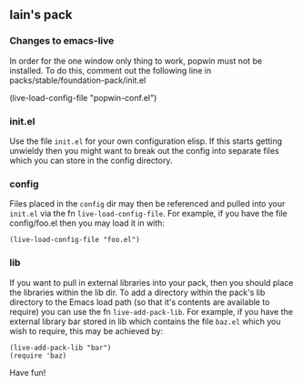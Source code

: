 ## Iain's pack

### Changes to emacs-live

In order for the one window only thing to work, popwin must not be 
installed. To do this, comment out the following line in 
packs/stable/foundation-pack/init.el

(live-load-config-file "popwin-conf.el")

### init.el

Use the file `init.el` for your own configuration elisp. If this starts
getting unwieldy then you might want to break out the config into
separate files which you can store in the config directory.

### config

Files placed in the `config` dir may then be referenced and pulled into
your `init.el` via the fn `live-load-config-file`. For example, if you
have the file config/foo.el then you may load it in with:

    (live-load-config-file "foo.el")

### lib

 If you want to pull in external libraries into your pack, then you
 should place the libraries within the lib dir. To add a directory
 within the pack's lib directory to the Emacs load path (so that it's
 contents are available to require) you can use the fn
 `live-add-pack-lib`. For example, if you have the external library bar
 stored in lib which contains the file `baz.el` which you wish to
 require, this may be achieved by:

    (live-add-pack-lib "bar")
    (require 'baz)

 Have fun!

